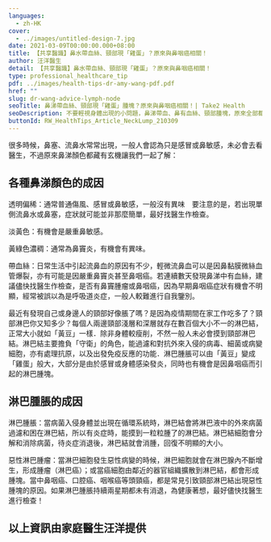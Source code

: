 ```yaml
---
languages:
  - zh-HK
cover:
  - ../images/untitled-design-7.jpg
date: 2021-03-09T00:00:00.000+08:00
title: 【共享醫識】鼻水帶血絲、頸部現「雞蛋」？原來與鼻咽癌相關！
author: 汪洋醫生
detail: 【共享醫識】鼻水帶血絲、頸部現「雞蛋」？原來與鼻咽癌相關！
type: professional_healthcare_tip
pdf: ../images/health-tips-dr-amy-wang-pdf.pdf
href: ""
slug: dr-wang-advice-lymph-node
seoTitle: 鼻涕帶血絲、頸部現「雞蛋」腫塊？原來與鼻咽癌相關！| Take2 Health
seoDescription: 不要輕視身體出現的小問題，鼻涕帶血、鼻有血絲、頸部腫塊，原來全部都和鼻咽癌有關。點擊進入Take2 Health了解更多鼻咽癌症狀。
buttonId: RW_HealthTips_Article_NeckLump_210309
---
```

很多時候，鼻塞、流鼻水常常出現，一般人會認為只是感冒或鼻敏感，未必會去看醫生，不過原來鼻涕顏色都藏有玄機讓我們一起了解：

## **各種鼻涕顏色的成因**

透明偏稀：通常普通傷風、感冒或鼻敏感，一般沒有異味　要注意的是，若出現單側流鼻水或鼻塞，症狀就可能並非那麼簡單，最好找醫生作檢查。

淡黃色：有機會是嚴重鼻敏感。

黃綠色濃稠：通常為鼻竇炎，有機會有異味。

帶血絲：日常生活中引起流鼻血的原因有不少，輕微流鼻血可以是因鼻黏膜微絲血管爆裂，亦有可能是因嚴重鼻竇炎甚至鼻咽癌。若連續數天發現鼻涕中有血絲，建議儘快找醫生作檢查，是否有鼻竇腫瘤或鼻咽癌，因為早期鼻咽癌症狀有機會不明顯，經常被誤以為是呼吸道炎症，一般人較難進行自我鑒別。

最近有發現自己或身邊人的頸部好像脹了嗎？是因為疫情期間在家工作吃多了？頸部淋巴你又知多少？每個人兩邊頸部淺層和深層就存在數百個大小不一的淋巴結，正常大小就如「黃豆」一樣．除非身體較瘦削，不然一般人未必會摸到頸部淋巴結。淋巴結主要擔負「守衛」的角色，能過濾和對抗外來入侵的病毒、細菌或病變細胞，亦有處理抗原，以及出發免疫反應的功能．淋巴腫脹可以由「黃豆」變成「雞蛋」般大，大部分是由於感冒或身體感染發炎，同時也有機會是因鼻咽癌而引起的淋巴腫塊。

## **淋巴腫脹的成因**

淋巴腫脹：當病菌入侵身體並出現在循環系統時，淋巴結會將淋巴液中的外來病菌過濾和困在淋巴結，所以有炎症時，能摸到一粒粒腫了的淋巴結。淋巴結細胞會分解和消除病菌，待炎症消退後，淋巴結就會消腫，回復不明顯的大小。

惡性淋巴腫瘤：當淋巴細胞發生惡性病變的時候，淋巴細胞就會在淋巴腺內不斷增生，形成腫瘤（淋巴癌）；或當癌細胞由鄰近的器官組織擴散到淋巴結，都會形成腫塊。當中鼻咽癌、口腔癌、咽喉癌等頭頸癌，都是常見引致頸部淋巴結出現惡性腫塊的原因。如果淋巴腫脹持續兩星期都未有消退，為健康著想，最好儘快找醫生進行檢查！

## 以上資訊由家庭醫生汪洋提供